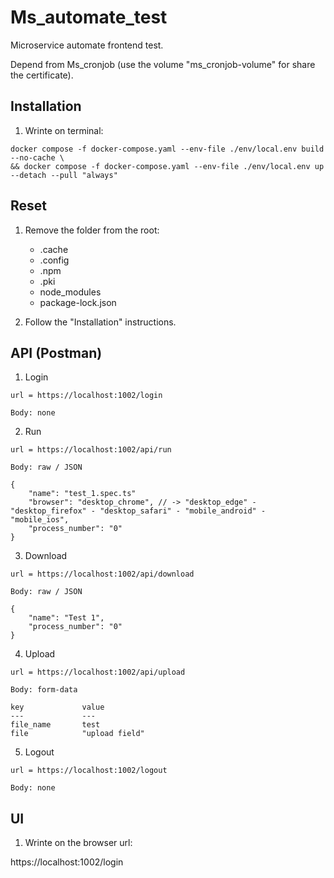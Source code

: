 # Ms_automate_test

Microservice automate frontend test.

Depend from Ms_cronjob (use the volume "ms_cronjob-volume" for share the certificate).

## Installation

1. Wrinte on terminal:

```
docker compose -f docker-compose.yaml --env-file ./env/local.env build --no-cache \
&& docker compose -f docker-compose.yaml --env-file ./env/local.env up --detach --pull "always"
```

## Reset

1. Remove the folder from the root:

    - .cache
    - .config
    - .npm
    - .pki
    - node_modules
    - package-lock.json

2. Follow the "Installation" instructions.

## API (Postman)

1. Login

```
url = https://localhost:1002/login

Body: none
```

2. Run

```
url = https://localhost:1002/api/run

Body: raw / JSON

{
    "name": "test_1.spec.ts"
    "browser": "desktop_chrome", // -> "desktop_edge" - "desktop_firefox" - "desktop_safari" - "mobile_android" - "mobile_ios",
    "process_number": "0"
}
```

3. Download

```
url = https://localhost:1002/api/download

Body: raw / JSON

{
    "name": "Test 1",
    "process_number": "0"
}
```

4. Upload

```
url = https://localhost:1002/api/upload

Body: form-data

key             value
---             ---
file_name       test
file            "upload field"
```

5. Logout

```
url = https://localhost:1002/logout

Body: none
```

## UI

1. Wrinte on the browser url:

https://localhost:1002/login
